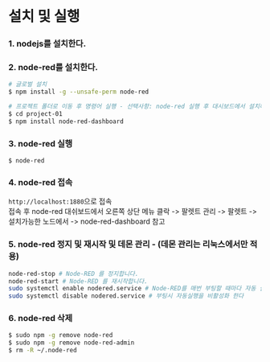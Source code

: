 # 설치 및 실행

### 1. nodejs를 설치한다.
### 2. node-red를 설치한다.
```bash
# 글로벌 설치
$ npm install -g --unsafe-perm node-red

# 프로젝트 폴더로 이동 후 명령어 실행 - 선택사항: node-red 실행 후 대시보드에서 설치해도됨 4.번 참고
$ cd project-01
$ npm install node-red-dashboard
```

### 3. node-red 실행
```
$ node-red
```

### 4. node-red 접속
`http://localhost:1880`으로 접속  
접속 후 node-red 대쉬보드에서 오른쪽 상단 메뉴 클락 -> 팔렛트 관리 -> 팔렛트 -> 설치가능한 노드에서 -> node-red-dashboard 참고  

### 5. node-red 정지 및 재시작 및 데몬 관리 - (데몬 관리는 리눅스에서만 적용)
```bash
node-red-stop # Node-RED 를 정지합니다.
node-red-start # Node-RED 를 재시작합니다.
sudo systemctl enable nodered.service # Node-RED를 매번 부팅할 때마다 자동 실행 시킵니다.
sudo systemctl disable nodered.service # 부팅시 자동실행을 비활성화 한다
```
### 6. node-red 삭제
```bash
$ sudo npm -g remove node-red
$ sudo npm -g remove node-red-admin
$ rm -R ~/.node-red
```

